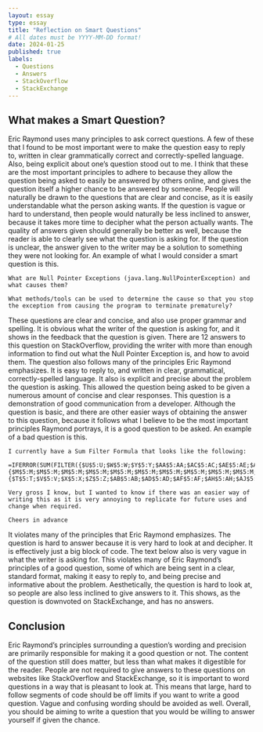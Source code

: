 ```yaml
---
layout: essay
type: essay
title: "Reflection on Smart Questions"
# All dates must be YYYY-MM-DD format!
date: 2024-01-25
published: true
labels:
  - Questions
  - Answers
  - StackOverflow
  - StackExchange
---
```


## What makes a Smart Question?

Eric Raymond uses many principles to ask correct questions. A few of these that I found to be most important were to make the question easy to reply to, written in clear grammatically correct and correctly-spelled language. Also, being explicit about one’s question stood out to me. I think that these are the most important principles to adhere to because they allow the question being asked to easily be answered by others online, and gives the question itself a higher chance to be answered by someone. People will naturally be drawn to the questions that are clear and concise, as it is easily understandable what the person asking wants. If the question is vague or hard to understand, then people would naturally be less inclined to answer, because it takes more time to decipher what the person actually wants. The quality of answers given should generally be better as well, because the reader is able to clearly see what the question is asking for. If the question is unclear, the answer given to the writer may be a solution to something they were not looking for. An example of what I would consider a smart question is this.

```
What are Null Pointer Exceptions (java.lang.NullPointerException) and what causes them?

What methods/tools can be used to determine the cause so that you stop the exception from causing the program to terminate prematurely?
```

These questions are clear and concise, and also use proper grammar and spelling. It is obvious what the writer of the question is asking for, and it shows in the feedback that the question is given. There are 12 answers to this question on StackOverflow, providing the writer with more than enough information to find out what the Null Pointer Exception is, and how to avoid them. The question also follows many of the principles Eric Raymond emphasizes. It is easy to reply to, and written in clear, grammatical, correctly-spelled language. It also is explicit and precise about the problem the question is asking. This allowed the question being asked to be given a numerous amount of concise and clear responses. This question is a demonstration of good communication from a developer. Although the question is basic, and there are other easier ways of obtaining the answer to this question, because it follows what I believe to be the most important principles Raymond portrays, it is a good question to be asked. An example of a bad question is this.

```
I currently have a Sum Filter Formula that looks like the following:

=IFERROR(SUM(FILTER({$U$5:U;$W$5:W;$Y$5:Y;$AA$5:AA;$AC$5:AC;$AE$5:AE;$AG$5:AG;$AI$5:AI;$AK$5:AK;$AM$5:AM;$AO$5:AO;$AQ$5:AQ;$AS$5:AS;$AU$5:AU;$AW$5:AW;$AY$5:AY;$BA$5:BA;$BC$5:BC;$BE$5:BE;$BG$5:BG},{$M$5:M;$M$5:M;$M$5:M;$M$5:M;$M$5:M;$M$5:M;$M$5:M;$M$5:M;$M$5:M;$M$5:M;$M$5:M;$M$5:M;$M$5:M;$M$5:M;$M$5:M;$M$5:M;$M$5:M;$M$5:M;$M$5:M;$M$5:M}=true,{$T$5:T;$V$5:V;$X$5:X;$Z$5:Z;$AB$5:AB;$AD$5:AD;$AF$5:AF;$AH$5:AH;$AJ$5:AJ;$AL$5:AL;$AN$5:AN;$AP$5:AP;$AR$5:AR;$AT$5:AT;$AV$5:AV;$AX$5:AX;$AZ$5:AZ;$BB$5:BB;$BD$5:BD;$BF$5:BF}=B5)),0)

Very gross I know, but I wanted to know if there was an easier way of writing this as it is very annoying to replicate for future uses and change when required.

Cheers in advance
```

It violates many of the principles that Eric Raymond emphasizes. The question is hard to answer because it is very hard to look at and decipher. It is effectively just a big block of code. The text below also is very vague in what the writer is asking for. This violates many of Eric Raymond’s principles of a good question, some of which are being sent in a clear, standard format, making it easy to reply to, and being precise and informative about the problem. Aesthetically, the question is hard to look at, so people are also less inclined to give answers to it. This shows, as the question is downvoted on StackExchange, and has no answers. 

## Conclusion

Eric Raymond’s principles surrounding a question’s wording and precision are primarily responsible for making it a good question or not. The content of the question still does matter, but less than what makes it digestible for the reader. People are not required to give answers to these questions on websites like StackOverflow and StackExchange, so it is important to word questions in a way that is pleasant to look at. This means that large, hard to follow segments of code should be off limits if you want to write a good question. Vague and confusing wording should be avoided as well. Overall, you should be aiming to write a question that you would be willing to answer yourself if given the chance. 
